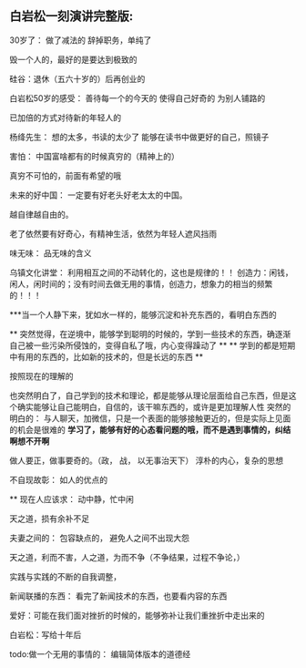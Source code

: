 ## 白岩松一刻演讲完整版:

30岁了： 做了减法的  辞掉职务，单纯了

毁一个人的，最好的是要达到极致的

硅谷：退休（五六十岁的）后再创业的

白岩松50岁的感受：
	善待每一个的今天的
	使得自己好奇的
	为别人铺路的
	
	
已加倍的方式对待新的年轻人的

杨绛先生：    想的太多，书读的太少了
能够在读书中做更好的自己，照镜子


害怕： 中国富啥都有的时候真穷的（精神上的）

真穷不可怕的，前面有希望的哦

未来的好中国：
	一定要有好老头好老太太的中国。
	
越自律越自由的。

老了依然要有好奇心，有精神生活，依然为年轻人遮风挡雨

味无味： 品无味的含义

乌镇文化讲堂：
		利用相互之间的不动转化的，这也是规律的！！
		创造力：闲钱，闲人，闲时间的；没有时间去做无用的事情，创造力，想象力的相当的频繁的！！！
		
***当一个人静下来，犹如水一样的，能够沉淀和补充东西的，看明白东西的
		
** 突然觉得，在逆境中，能够学到聪明的时候的，学到一些技术的东西，确逐渐自己被一些污染所侵蚀的，变得自私了哦，内心变得躁动了 **
** 学到的都是短期中有用的东西的，比如新的技术的，但是长远的东西 **

按照现在的理解的


也突然明白了，自己学到的技术和理论，都是能够从理论层面给自己东西，但是这个确实能够让自己能明白，自信的，该干嘛东西的，或许是更加理解人性
突然的明白的： 与人聊天，加微信，只是一个表面的能够接触更近的，但是实际上见面的机会是很难的
**学习了，能够有好的心态看问题的哦，而不是遇到事情的，纠结啊想不开啊**

做人要正，做事要奇的。（政， 战， 以无事治天下）
淳朴的内心，复杂的思想

不自现故彰：  如人的优点的

** 现在人应该求： 动中静，忙中闲

天之道，损有余补不足

夫妻之间的： 包容缺点的， 避免人之间不出现大怨

天之道，利而不害，人之道，为而不争（不争结果，过程不争论，）

实践与实践的不断的自我调整，

新闻联播的东西：  看完了新闻技术的东西，也要看内容的东西

爱好：可能在我们面对挫折的时候的，能够弥补让我们重挫折中走出来的

白岩松：写给十年后

todo:做一个无用的事情的：  编辑简体版本的道德经
			